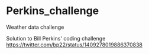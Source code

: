 # Perkins_challenge
Weather data challenge

Solution to Bill Perkins' coding challenge https://twitter.com/bp22/status/1409278019886370838
